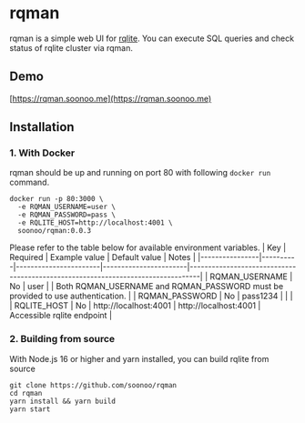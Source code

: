 # rqman
rqman is a simple web UI for [rqlite](https://github.com/rqlite/rqlite). You can execute SQL queries and check status of rqlite cluster via rqman.  

## Demo
[https://rqman.soonoo.me](https://rqman.soonoo.me)

## Installation
### 1. With Docker
rqman should be up and running on port 80 with following `docker run` command.
```
docker run -p 80:3000 \
  -e RQMAN_USERNAME=user \
  -e RQMAN_PASSWORD=pass \
  -e RQLITE_HOST=http://localhost:4001 \
  soonoo/rqman:0.0.3
```

Please refer to the table below for available environment variables.
| Key            | Required | Example value         | Default value         | Notes                                                                           |
|----------------|----------|-----------------------|-----------------------|---------------------------------------------------------------------------------|
| RQMAN_USERNAME | No       | user                  |                       | Both RQMAN_USERNAME and RQMAN_PASSWORD must be provided to use authentication.  |
| RQMAN_PASSWORD | No       | pass1234              |                       |                                                                                 |
| RQLITE_HOST    | No       | http://localhost:4001 | http://localhost:4001 | Accessible rqlite endpoint                                                      |

### 2. Building from source
With Node.js 16 or higher and yarn installed, you can build rqlite from source
```
git clone https://github.com/soonoo/rqman
cd rqman
yarn install && yarn build
yarn start
```

